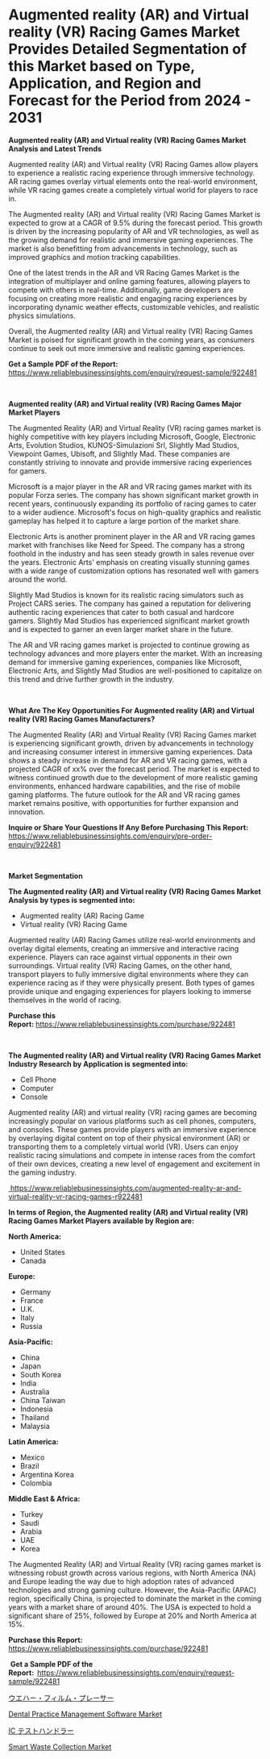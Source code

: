 <p><h1>Augmented reality (AR) and Virtual reality (VR) Racing Games Market Provides Detailed Segmentation of this Market based on Type, Application, and Region and Forecast for the Period from 2024 - 2031</h1></p><p><strong>Augmented reality (AR) and Virtual reality (VR) Racing Games Market Analysis and Latest Trends</strong></p>
<p><p>Augmented reality (AR) and Virtual reality (VR) Racing Games allow players to experience a realistic racing experience through immersive technology. AR racing games overlay virtual elements onto the real-world environment, while VR racing games create a completely virtual world for players to race in.</p><p>The Augmented reality (AR) and Virtual reality (VR) Racing Games Market is expected to grow at a CAGR of 9.5% during the forecast period. This growth is driven by the increasing popularity of AR and VR technologies, as well as the growing demand for realistic and immersive gaming experiences. The market is also benefitting from advancements in technology, such as improved graphics and motion tracking capabilities.</p><p>One of the latest trends in the AR and VR Racing Games Market is the integration of multiplayer and online gaming features, allowing players to compete with others in real-time. Additionally, game developers are focusing on creating more realistic and engaging racing experiences by incorporating dynamic weather effects, customizable vehicles, and realistic physics simulations.</p><p>Overall, the Augmented reality (AR) and Virtual reality (VR) Racing Games Market is poised for significant growth in the coming years, as consumers continue to seek out more immersive and realistic gaming experiences.</p></p>
<p><strong>Get a Sample PDF of the Report:&nbsp;</strong> <a href="https://www.reliablebusinessinsights.com/enquiry/request-sample/922481">https://www.reliablebusinessinsights.com/enquiry/request-sample/922481</a></p>
<p>&nbsp;</p>
<p><strong>Augmented reality (AR) and Virtual reality (VR) Racing Games Major Market Players</strong></p>
<p><p>The Augmented Reality (AR) and Virtual Reality (VR) racing games market is highly competitive with key players including Microsoft, Google, Electronic Arts, Evolution Studios, KUNOS-Simulazioni Srl, Slightly Mad Studios, Viewpoint Games, Ubisoft, and Slightly Mad. These companies are constantly striving to innovate and provide immersive racing experiences for gamers.</p><p>Microsoft is a major player in the AR and VR racing games market with its popular Forza series. The company has shown significant market growth in recent years, continuously expanding its portfolio of racing games to cater to a wider audience. Microsoft's focus on high-quality graphics and realistic gameplay has helped it to capture a large portion of the market share.</p><p>Electronic Arts is another prominent player in the AR and VR racing games market with franchises like Need for Speed. The company has a strong foothold in the industry and has seen steady growth in sales revenue over the years. Electronic Arts' emphasis on creating visually stunning games with a wide range of customization options has resonated well with gamers around the world.</p><p>Slightly Mad Studios is known for its realistic racing simulators such as Project CARS series. The company has gained a reputation for delivering authentic racing experiences that cater to both casual and hardcore gamers. Slightly Mad Studios has experienced significant market growth and is expected to garner an even larger market share in the future.</p><p>The AR and VR racing games market is projected to continue growing as technology advances and more players enter the market. With an increasing demand for immersive gaming experiences, companies like Microsoft, Electronic Arts, and Slightly Mad Studios are well-positioned to capitalize on this trend and drive further growth in the industry.</p></p>
<p>&nbsp;</p>
<p><strong>What Are The Key Opportunities For Augmented reality (AR) and Virtual reality (VR) Racing Games Manufacturers?</strong></p>
<p><p>The Augmented Reality (AR) and Virtual Reality (VR) Racing Games market is experiencing significant growth, driven by advancements in technology and increasing consumer interest in immersive gaming experiences. Data shows a steady increase in demand for AR and VR racing games, with a projected CAGR of xx% over the forecast period. The market is expected to witness continued growth due to the development of more realistic gaming environments, enhanced hardware capabilities, and the rise of mobile gaming platforms. The future outlook for the AR and VR racing games market remains positive, with opportunities for further expansion and innovation.</p></p>
<p><strong>Inquire or Share Your Questions If Any Before Purchasing This Report:</strong> <a href="https://www.reliablebusinessinsights.com/enquiry/pre-order-enquiry/922481">https://www.reliablebusinessinsights.com/enquiry/pre-order-enquiry/922481</a></p>
<p>&nbsp;</p>
<p><strong>Market Segmentation</strong></p>
<p><strong>The Augmented reality (AR) and Virtual reality (VR) Racing Games Market Analysis by types is segmented into:</strong></p>
<p><ul><li>Augmented reality (AR) Racing Game</li><li>Virtual reality (VR) Racing Game</li></ul></p>
<p><p>Augmented reality (AR) Racing Games utilize real-world environments and overlay digital elements, creating an immersive and interactive racing experience. Players can race against virtual opponents in their own surroundings. Virtual reality (VR) Racing Games, on the other hand, transport players to fully immersive digital environments where they can experience racing as if they were physically present. Both types of games provide unique and engaging experiences for players looking to immerse themselves in the world of racing.</p></p>
<p><strong>Purchase this Report:&nbsp;</strong><a href="https://www.reliablebusinessinsights.com/purchase/922481">https://www.reliablebusinessinsights.com/purchase/922481</a></p>
<p>&nbsp;</p>
<p><strong>The Augmented reality (AR) and Virtual reality (VR) Racing Games Market Industry Research by Application is segmented into:</strong></p>
<p><ul><li>Cell Phone</li><li>Computer</li><li>Console</li></ul></p>
<p><p>Augmented reality (AR) and virtual reality (VR) racing games are becoming increasingly popular on various platforms such as cell phones, computers, and consoles. These games provide players with an immersive experience by overlaying digital content on top of their physical environment (AR) or transporting them to a completely virtual world (VR). Users can enjoy realistic racing simulations and compete in intense races from the comfort of their own devices, creating a new level of engagement and excitement in the gaming industry.</p></p>
<p><a href="https://www.reliablebusinessinsights.com/augmented-reality-ar-and-virtual-reality-vr-racing-games-r922481">&nbsp;https://www.reliablebusinessinsights.com/augmented-reality-ar-and-virtual-reality-vr-racing-games-r922481</a></p>
<p><strong>In terms of Region, the Augmented reality (AR) and Virtual reality (VR) Racing Games Market Players available by Region are:</strong></p>
<p>
    <p> <strong> North America: </strong>
        <ul>
            <li>United States</li>
            <li>Canada</li>
        </ul>
        </p> 
    <p> <strong> Europe: </strong>
        <ul>
            <li>Germany</li>
            <li>France</li>
            <li>U.K.</li>
            <li>Italy</li>
            <li>Russia</li>
        </ul>
        </p> 
    <p> <strong> Asia-Pacific: </strong>
        <ul>
            <li>China</li>
            <li>Japan</li>
            <li>South Korea</li>
            <li>India</li>
            <li>Australia</li>
            <li>China Taiwan</li>
            <li>Indonesia</li>
            <li>Thailand</li>
            <li>Malaysia</li>
        </ul>
        </p> 
    <p> <strong> Latin America: </strong>
        <ul>
            <li>Mexico</li>
            <li>Brazil</li>
            <li>Argentina Korea</li>
            <li>Colombia</li>
        </ul>
        </p> 
    <p> <strong> Middle East & Africa: </strong>
        <ul>
            <li>Turkey</li>
            <li>Saudi</li>
            <li>Arabia</li>
            <li>UAE</li>
            <li>Korea</li>
        </ul>
    </p>
    </p>
<p><p>The Augmented Reality (AR) and Virtual Reality (VR) racing games market is witnessing robust growth across various regions, with North America (NA) and Europe leading the way due to high adoption rates of advanced technologies and strong gaming culture. However, the Asia-Pacific (APAC) region, specifically China, is projected to dominate the market in the coming years with a market share of around 40%. The USA is expected to hold a significant share of 25%, followed by Europe at 20% and North America at 15%.</p></p>
<p><strong>Purchase this Report: </strong><a href="https://www.reliablebusinessinsights.com/purchase/922481">https://www.reliablebusinessinsights.com/purchase/922481</a></p>
<p>&nbsp;<strong>Get a Sample PDF of the Report:&nbsp;&nbsp;</strong><a href="https://www.reliablebusinessinsights.com/enquiry/request-sample/922481">https://www.reliablebusinessinsights.com/enquiry/request-sample/922481</a></p>
<p><strong></strong></p>
<p><p><a href="https://github.com/nxboeu02965442/Market-Research-Report-List-3/blob/main/5556055181836.md">ウエハー・フィルム・プレーサー</a></p><p><a href="https://github.com/vregtldg37/Market-Research-Report-List-1/blob/main/dental-practice-management-software-market.md">Dental Practice Management Software Market</a></p><p><a href="https://github.com/SimeonBode1/Market-Research-Report-List-1/blob/main/3597402181835.md">IC テストハンドラー</a></p><p><a href="https://github.com/syaifulanwaramsyori/Market-Research-Report-List-1/blob/main/smart-waste-collection-market.md">Smart Waste Collection Market</a></p></p>